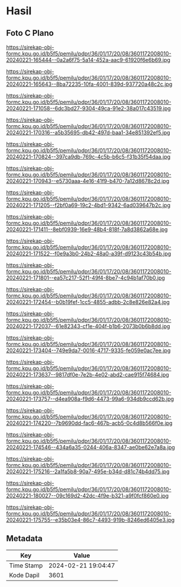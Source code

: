 # Hasil

## Foto C Plano

https://sirekap-obj-formc.kpu.go.id/b5f5/pemilu/pdpr/36/01/17/20/08/3601172008010-20240221-165444--0a2a6f75-5a14-452a-aac9-61920f6e6b69.jpg

https://sirekap-obj-formc.kpu.go.id/b5f5/pemilu/pdpr/36/01/17/20/08/3601172008010-20240221-165643--8ba72235-10fa-4001-839d-937720a48c2c.jpg

https://sirekap-obj-formc.kpu.go.id/b5f5/pemilu/pdpr/36/01/17/20/08/3601172008010-20240221-171058--6dc3bd27-9304-49ca-91e2-38a017c43519.jpg

https://sirekap-obj-formc.kpu.go.id/b5f5/pemilu/pdpr/36/01/17/20/08/3601172008010-20240221-170316--a5b35695-db42-497d-baa1-34e851392ef5.jpg

https://sirekap-obj-formc.kpu.go.id/b5f5/pemilu/pdpr/36/01/17/20/08/3601172008010-20240221-170824--397ca9db-769c-4c5b-b6c5-f31b35f54daa.jpg

https://sirekap-obj-formc.kpu.go.id/b5f5/pemilu/pdpr/36/01/17/20/08/3601172008010-20240221-170943--e5730aaa-4e16-41f9-b470-7a12d8678c2d.jpg

https://sirekap-obj-formc.kpu.go.id/b5f5/pemilu/pdpr/36/01/17/20/08/3601172008010-20240221-171205--f2bf0a69-19c2-4bd1-9342-6ad039647b2c.jpg

https://sirekap-obj-formc.kpu.go.id/b5f5/pemilu/pdpr/36/01/17/20/08/3601172008010-20240221-171411--8ebf0939-16e9-48b4-818f-7a8d3862a68e.jpg

https://sirekap-obj-formc.kpu.go.id/b5f5/pemilu/pdpr/36/01/17/20/08/3601172008010-20240221-171522--f0e9a3b0-24b2-48a0-a39f-d9123c43b54b.jpg

https://sirekap-obj-formc.kpu.go.id/b5f5/pemilu/pdpr/36/01/17/20/08/3601172008010-20240221-171801--ea57c217-52f1-49f4-8be7-4c94b1af70b0.jpg

https://sirekap-obj-formc.kpu.go.id/b5f5/pemilu/pdpr/36/01/17/20/08/3601172008010-20240221-172454--b0b19fef-1cc5-4855-adbb-2c8e826e82a4.jpg

https://sirekap-obj-formc.kpu.go.id/b5f5/pemilu/pdpr/36/01/17/20/08/3601172008010-20240221-172037--61e82343-cf1e-404f-b1b6-2073b0b6b8dd.jpg

https://sirekap-obj-formc.kpu.go.id/b5f5/pemilu/pdpr/36/01/17/20/08/3601172008010-20240221-173404--749e9da7-0016-4717-9335-fe059e0ac7ee.jpg

https://sirekap-obj-formc.kpu.go.id/b5f5/pemilu/pdpr/36/01/17/20/08/3601172008010-20240221-173637--9817df0e-7e2b-4e02-abd2-cae915f74684.jpg

https://sirekap-obj-formc.kpu.go.id/b5f5/pemilu/pdpr/36/01/17/20/08/3601172008010-20240221-173757--d4ea908a-f9d6-4473-99a6-934db9ccd62b.jpg

https://sirekap-obj-formc.kpu.go.id/b5f5/pemilu/pdpr/36/01/17/20/08/3601172008010-20240221-174220--7b9690dd-fac6-467b-acb5-0c4d8b566f0e.jpg

https://sirekap-obj-formc.kpu.go.id/b5f5/pemilu/pdpr/36/01/17/20/08/3601172008010-20240221-174546--434a6a35-0244-406a-8347-ae0be62e7a8a.jpg

https://sirekap-obj-formc.kpu.go.id/b5f5/pemilu/pdpr/36/01/17/20/08/3601172008010-20240221-175216--2a1fa5b8-90a7-495e-b34d-d81c74b4dd75.jpg

https://sirekap-obj-formc.kpu.go.id/b5f5/pemilu/pdpr/36/01/17/20/08/3601172008010-20240221-180027--09c169d2-42dc-4f9e-b321-a9f0fcf860e0.jpg

https://sirekap-obj-formc.kpu.go.id/b5f5/pemilu/pdpr/36/01/17/20/08/3601172008010-20240221-175755--e35b03e4-86c7-4493-919b-8246ed6405e3.jpg


## Metadata

| Key        | Value               |
| ---------- | ------------------- |
| Time Stamp | 2024-02-21 19:04:47 |
| Kode Dapil | 3601                |



